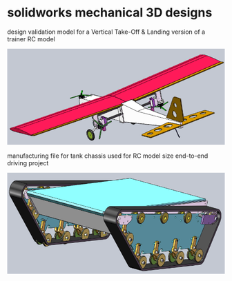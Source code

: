 # solidworks mechanical 3D designs
design validation model for a Vertical Take-Off & Landing version of a trainer RC model

<img src="doc/img/trainerVTOL.png" width="600">

manufacturing file for tank chassis used for RC model size end-to-end driving project

<img src="doc/img/tank1909.png" width="600">



